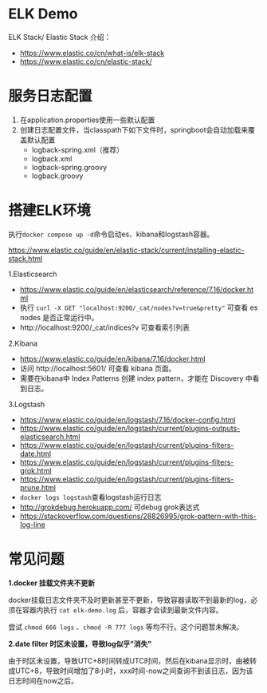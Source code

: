 # ELK Demo
ELK Stack/ Elastic Stack 介绍：
- https://www.elastic.co/cn/what-is/elk-stack
- https://www.elastic.co/cn/elastic-stack/

# 服务日志配置
1. 在application.properties使用一些默认配置
2. 创建日志配置文件，当classpath下如下文件时，springboot会自动加载来覆盖默认配置
   - logback-spring.xml（推荐）
   - logback.xml
   - logback-spring.groovy
   - logback.groovy

# 搭建ELK环境
执行`docker compose up -d`命令启动es、kibana和logstash容器。

https://www.elastic.co/guide/en/elastic-stack/current/installing-elastic-stack.html

1.Elasticsearch
- https://www.elastic.co/guide/en/elasticsearch/reference/7.16/docker.html
- 执行 `curl -X GET "localhost:9200/_cat/nodes?v=true&pretty"` 可查看 es nodes 是否正常运行中。
- http://localhost:9200/_cat/indices?v 可查看索引列表

2.Kibana
- https://www.elastic.co/guide/en/kibana/7.16/docker.html
- 访问 http://localhost:5601/ 可查看 kibana 页面。
- 需要在kibana中 Index Patterns 创建 index pattern，才能在 Discovery 中看到日志。

3.Logstash
- https://www.elastic.co/guide/en/logstash/7.16/docker-config.html
- https://www.elastic.co/guide/en/logstash/current/plugins-outputs-elasticsearch.html
- https://www.elastic.co/guide/en/logstash/current/plugins-filters-date.html
- https://www.elastic.co/guide/en/logstash/current/plugins-filters-grok.html
- https://www.elastic.co/guide/en/logstash/current/plugins-filters-prune.html
- `docker logs logstash`查看logstash运行日志
- http://grokdebug.herokuapp.com/ 可debug grok表达式
- https://stackoverflow.com/questions/28826995/grok-pattern-with-this-log-line

# 常见问题
**1.docker 挂载文件夹不更新**

docker挂载日志文件夹不及时更新甚至不更新，导致容器读取不到最新的log，必须在容器内执行 `cat elk-demo.log` 后，容器才会读到最新文件内容。

尝试 `chmod 666 logs` 、`chmod -R 777 logs` 等均不行。这个问题暂未解决。

**2.date filter 时区未设置，导致log似乎"消失"**

由于时区未设置，导致UTC+8时间转成UTC时间，然后在kibana显示时，由被转成UTC+8，导致时间增加了8小时，xxx时间-now之间查询不到该日志，因为该日志时间在now之后。
